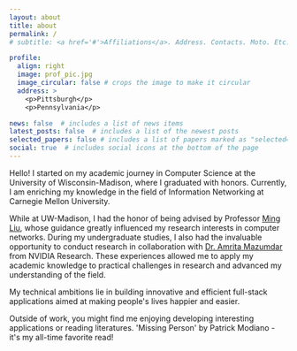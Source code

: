 ```yaml
---
layout: about
title: about
permalink: /
# subtitle: <a href='#'>Affiliations</a>. Address. Contacts. Moto. Etc.

profile:
  align: right
  image: prof_pic.jpg
  image_circular: false # crops the image to make it circular
  address: >
    <p>Pittsburgh</p>
    <p>Pennsylvania</p>

news: false  # includes a list of news items
latest_posts: false  # includes a list of the newest posts
selected_papers: false # includes a list of papers marked as "selected={true}"
social: true  # includes social icons at the bottom of the page
---
```


Hello! I started on my academic journey in Computer Science at the University of Wisconsin-Madison, where I graduated with honors. Currently, I am enriching my knowledge in the field of Information Networking at Carnegie Mellon University.

While at UW-Madison, I had the honor of being advised by Professor [Ming Liu](https://pages.cs.wisc.edu/~mgliu/index.html), whose guidance greatly influenced my research interests in computer networks. During my undergraduate studies, I also had the invaluable opportunity to conduct research in collaboration with [Dr. Amrita Mazumdar](https://research.nvidia.com/person/amrita-mazumdar) from NVIDIA Research. These experiences allowed me to apply my academic knowledge to practical challenges in research and advanced my understanding of the field.


My technical ambitions lie in building innovative and efficient full-stack applications aimed at making people's lives happier and easier. 

Outside of work, you might find me enjoying developing interesting applications or reading literatures. 'Missing Person' by Patrick Modiano - it's my all-time favorite read! 

<!-- Write your biography here. Tell the world about yourself. Link to your favorite [subreddit](http://reddit.com). You can put a picture in, too. The code is already in, just name your picture `prof_pic.jpg` and put it in the `img/` folder.

Put your address / P.O. box / other info right below your picture. You can also disable any of these elements by editing `profile` property of the YAML header of your `_pages/about.md`. Edit `_bibliography/papers.bib` and Jekyll will render your [publications page](/al-folio/publications/) automatically.

Link to your social media connections, too. This theme is set up to use [Font Awesome icons](http://fortawesome.github.io/Font-Awesome/) and [Academicons](https://jpswalsh.github.io/academicons/), like the ones below. Add your Facebook, Twitter, LinkedIn, Google Scholar, or just disable all of them. -->
